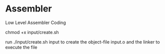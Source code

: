 # Assembler
Low Level Assembler Coding

chmod +x input/create.sh

run ./input/create.sh input to create the object-file input.o and the linker to execute the file
